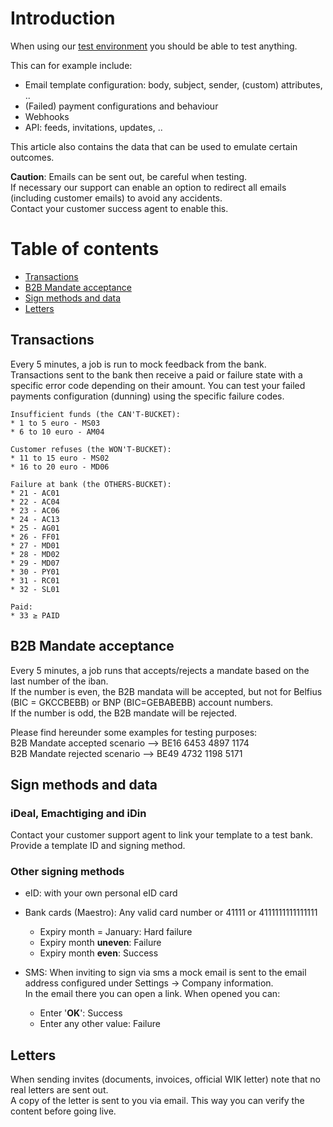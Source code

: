 # Introduction

When using our [test environment](https://www.beta.twikey.com) you should be able to test anything.

This can for example include:
- Email template configuration: body, subject, sender, (custom) attributes, ..
- (Failed) payment configurations and behaviour
- Webhooks
- API: feeds, invitations, updates, ..

This article also contains the data that can be used to emulate certain outcomes.

**Caution**: Emails can be sent out, be careful when testing.  
If necessary our support can enable an option to redirect all emails (including customer emails) to avoid any accidents.  
Contact your customer success agent to enable this.

# Table of contents
- [Transactions](#transactions)
- [B2B Mandate acceptance](#b2b-mandate-acceptance)
- [Sign methods and data](#sign-methods-and-data)
- [Letters](#letters)


## Transactions

Every 5 minutes, a job is run to mock feedback from the bank.  
Transactions sent to the bank then receive a paid or failure state with a specific error code depending on their amount.
You can test your failed payments configuration (dunning) using the specific failure codes.

    Insufficient funds (the CAN'T-BUCKET):
    * 1 to 5 euro - MS03
    * 6 to 10 euro - AM04

    Customer refuses (the WON'T-BUCKET):
    * 11 to 15 euro - MS02
    * 16 to 20 euro - MD06

    Failure at bank (the OTHERS-BUCKET):
    * 21 - AC01
    * 22 - AC04
    * 23 - AC06
    * 24 - AC13
    * 25 - AG01
    * 26 - FF01
    * 27 - MD01
    * 28 - MD02
    * 29 - MD07
    * 30 - PY01
    * 31 - RC01
    * 32 - SL01

    Paid:
    * 33 ≥ PAID


## B2B Mandate acceptance

Every 5 minutes, a job runs that accepts/rejects a mandate based on the last number of the iban.  
If the number is even, the B2B mandata will be accepted, but not for Belfius (BIC = GKCCBEBB) or BNP (BIC=GEBABEBB) account numbers.  
If the number is odd, the B2B mandate will be rejected.

Please find hereunder some examples for testing purposes:  
B2B Mandate accepted scenario --> BE16 6453 4897 1174  
B2B Mandate rejected scenario --> BE49 4732 1198 5171

## Sign methods and data

### iDeal, Emachtiging and iDin

Contact your customer support agent to link your template to a test bank.  
Provide a template ID and signing method.

### Other signing methods

- eID: with your own personal eID card
- Bank cards (Maestro): Any valid card number or 41111 or 4111111111111111
    - Expiry month = January: Hard failure
    - Expiry month **uneven**: Failure
    - Expiry month **even**: Success

- SMS: When inviting to sign via sms a mock email is sent to the email address configured under Settings -> Company information.  
  In the email there you can open a link. When opened you can:
    - Enter '**OK**': Success
    - Enter any other value: Failure

## Letters

When sending invites (documents, invoices, official WIK letter) note that no real letters are sent out.  
A copy of the letter is sent to you via email. This way you can verify the content before going live.  
